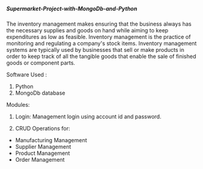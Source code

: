 ##### Supermarket-Project-with-MongoDb-and-Python

The inventory management makes ensuring that the business always has the necessary supplies
and goods on hand while aiming to keep expenditures as low as feasible. Inventory management
is the practice of monitoring and regulating a company's stock items. Inventory management
systems are typically used by businesses that sell or make products in order to keep track of all
the tangible goods that enable the sale of finished goods or component parts.

Software Used :
1. Python
2. MongoDb database
   
Modules:
1. Login: Management login using account id and password.
   
2. CRUD Operations for:
- Manufacturing Management
- Supplier Management
- Product Management
- Order Management
